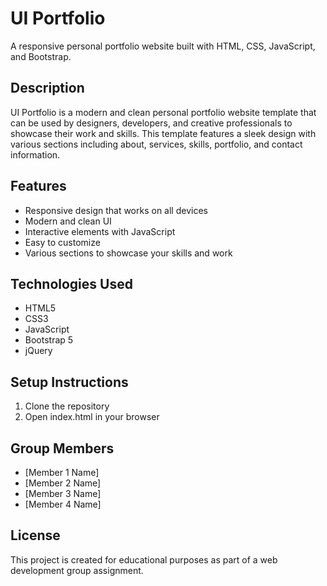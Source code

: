 # UI Portfolio

A responsive personal portfolio website built with HTML, CSS, JavaScript, and Bootstrap.

## Description

UI Portfolio is a modern and clean personal portfolio website template that can be used by designers, developers, and creative professionals to showcase their work and skills. This template features a sleek design with various sections including about, services, skills, portfolio, and contact information.

## Features

- Responsive design that works on all devices
- Modern and clean UI
- Interactive elements with JavaScript
- Easy to customize
- Various sections to showcase your skills and work

## Technologies Used

- HTML5
- CSS3
- JavaScript
- Bootstrap 5
- jQuery

## Setup Instructions

1. Clone the repository
2. Open index.html in your browser

## Group Members

- [Member 1 Name]
- [Member 2 Name]
- [Member 3 Name]
- [Member 4 Name]

## License

This project is created for educational purposes as part of a web development group assignment.
